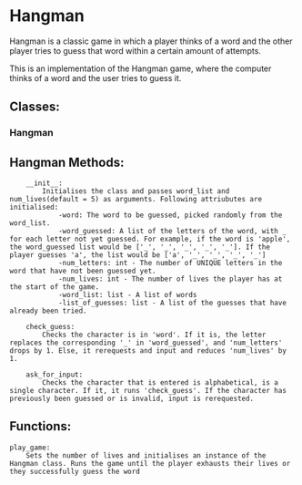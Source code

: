 # Hangman
Hangman is a classic game in which a player thinks of a word and the other player tries to guess that word within a certain amount of attempts.

This is an implementation of the Hangman game, where the computer thinks of a word and the user tries to guess it. 
## Classes:
### Hangman

## Hangman Methods:
        __init__: 
            Initialises the class and passes word_list and num_lives(default = 5) as arguments. Following attriubutes are initialised:
                -word: The word to be guessed, picked randomly from the word_list.
                -word_guessed: A list of the letters of the word, with _ for each letter not yet guessed. For example, if the word is 'apple', the word_guessed list would be ['_', '_', '_', '_', '_']. If the player guesses 'a', the list would be ['a', '_', '_', '_', '_']
                -num_letters: int - The number of UNIQUE letters in the word that have not been guessed yet.
                -num_lives: int - The number of lives the player has at the start of the game.
                -word_list: list - A list of words
                -list_of_guesses: list - A list of the guesses that have already been tried.

        check_guess:
            Checks the character is in 'word'. If it is, the letter replaces the corresponding '_' in 'word_guessed', and 'num_letters' drops by 1. Else, it rerequests and input and reduces 'num_lives' by 1.
        
        ask_for_input:
            Checks the character that is entered is alphabetical, is a single character. If it, it runs 'check_guess'. If the character has previously been guessed or is invalid, input is rerequested.


## Functions:
    play_game:
        Sets the number of lives and initialises an instance of the Hangman class. Runs the game until the player exhausts their lives or they successfully guess the word